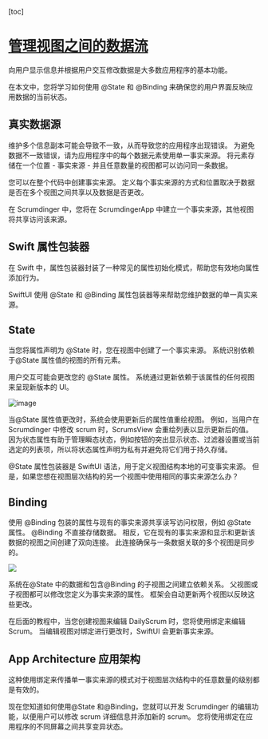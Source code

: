 [toc]

# [管理视图之间的数据流](https://developer.apple.com/tutorials/app-dev-training/managing-data-flow-between-views)

向用户显示信息并根据用户交互修改数据是大多数应用程序的基本功能。 

在本文中，您将学习如何使用 @State 和 @Binding 来确保您的用户界面反映应用数据的当前状态。

## 真实数据源

维护多个信息副本可能会导致不一致，从而导致您的应用程序出现错误。 为避免数据不一致错误，请为应用程序中的每个数据元素使用单一事实来源。 将元素存储在一个位置 - 事实来源 - 并且任意数量的视图都可以访问同一条数据。

您可以在整个代码中创建事实来源。 定义每个事实来源的方式和位置取决于数据是否在多个视图之间共享以及数据是否更改。

在 Scrumdinger 中，您将在 ScrumdingerApp 中建立一个事实来源，其他视图将共享访问该来源。

## Swift 属性包装器

在 Swift 中，属性包装器封装了一种常见的属性初始化模式，帮助您有效地向属性添加行为。 

SwiftUI 使用 @State 和 @Binding 属性包装器等来帮助您维护数据的单一真实来源。

## State

当您将属性声明为 @State 时，您在视图中创建了一个事实来源。 系统识别依赖于@State 属性值的视图的所有元素。

用户交互可能会更改您的 @State 属性。 系统通过更新依赖于该属性的任何视图来呈现新版本的 UI。

![image](/Users/songpu/Desktop/Swift/SwiftUIDemo/Scrumdinger/Scrumdinger/Docs/Resources/Images/06_01.jpg)

当@State 属性值更改时，系统会使用更新后的属性值重绘视图。 例如，当用户在 Scrumdinger 中修改 scrum 时，ScrumsView 会重绘列表以显示更新后的值。 因为状态属性有助于管理瞬态状态，例如按钮的突出显示状态、过滤器设置或当前选定的列表项，所以将状态属性声明为私有并避免将它们用于持久存储。

@State 属性包装器是 SwiftUI 语法，用于定义视图结构本地的可变事实来源。 但是，如果您想在视图层次结构的另一个视图中使用相同的事实来源怎么办？

## Binding

使用 @Binding 包装的属性与现有的事实来源共享读写访问权限，例如 @State 属性。 @Binding 不直接存储数据。 相反，它在现有的事实来源和显示和更新该数据的视图之间创建了双向连接。 此连接确保与一条数据关联的多个视图是同步的。

![](/Users/songpu/Desktop/Swift/SwiftUIDemo/Scrumdinger/Scrumdinger/Docs/Resources/Images/06_02.jpg)

系统在@State 中的数据和包含@Binding 的子视图之间建立依赖关系。 父视图或子视图都可以修改您定义为事实来源的属性。 框架会自动更新两个视图以反映这些更改。

在后面的教程中，当您创建视图来编辑 DailyScrum 时，您将使用绑定来编辑 Scrum。 当编辑视图对绑定进行更改时，SwiftUI 会更新事实来源。

## App Architecture 应用架构

这种使用绑定来传播单一事实来源的模式对于视图层次结构中的任意数量的级别都是有效的。

现在您知道如何使用@State 和@Binding，您就可以开发 Scrumdinger 的编辑功能，以便用户可以修改 scrum 详细信息并添加新的 scrum。 您将使用绑定在应用程序的不同屏幕之间共享变异状态。